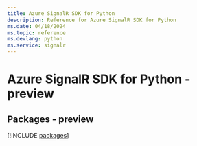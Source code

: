 ```yaml
---
title: Azure SignalR SDK for Python
description: Reference for Azure SignalR SDK for Python
ms.date: 04/18/2024
ms.topic: reference
ms.devlang: python
ms.service: signalr
---
```

# Azure SignalR SDK for Python - preview
## Packages - preview
[!INCLUDE [packages](signalr-index.md)]